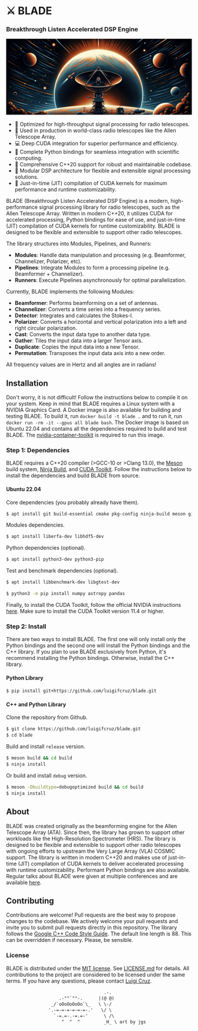 # ⚔️ BLADE
### Breakthrough Listen Accelerated DSP Engine

<p align="center">
<img src="docs/IMG_7960.jpeg" />
</p>

- 🌌 Optimized for high-throughput signal processing for radio telescopes.
- 📡 Used in production in world-class radio telescopes like the Allen Telescope Array.
- 💻 Deep CUDA integration for superior performance and efficiency.
- 🐍 Complete Python bindings for seamless integration with scientific computing.
- 🧰 Comprehensive C++20 support for robust and maintainable codebase.
- 🔄 Modular DSP architecture for flexible and extensible signal processing solutions.
- 🚀 Just-in-time (JIT) compilation of CUDA kernels for maximum performance and runtime customizability.

BLADE (Breakthrough Listen Accelerated DSP Engine) is a modern, high-performance signal processing library for radio telescopes, such as the Allen Telescope Array. Written in modern C++20, it utilizes CUDA for accelerated processing, Python bindings for ease of use, and just-in-time (JIT) compilation of CUDA kernels for runtime customizability. BLADE is designed to be flexible and extensible to support other radio telescopes. 

The library structures into Modules, Pipelines, and Runners:

- **Modules**: Handle data manipulation and processing (e.g. Beamformer, Channelizer, Polarizer, etc).
- **Pipelines**: Integrate Modules to form a processing pipeline (e.g. Beamformer + Channelizer).
- **Runners**: Execute Pipelines asynchronously for optimal parallelization.

Currently, BLADE implements the following Modules:

- **Beamformer**: Performs beamforming on a set of antennas.
- **Channelizer**: Converts a time series into a frequency series.
- **Detector**: Integrates and calculates the Stokes-I.
- **Polarizer**: Converts a horizontal and vertical polarization into a left and right circular polarization.
- **Cast**: Converts the input data type to another data type.
- **Gather**: Tiles the input data into a larger Tensor axis.
- **Duplicate**: Copies the input data into a new Tensor.
- **Permutation**: Transposes the input data axis into a new order.

All frequency values are in Hertz and all angles are in radians!

## Installation
Don't worry, it is not difficult! Follow the instructions below to compile it on your system. Keep in mind that BLADE requires a Linux system with a NVIDIA Graphics Card. A Docker image is also available for building and testing BLADE. To build it, run `docker build -t blade .` and to run it, run `docker run -rm -it --gpus all blade bash`. The Docker image is based on Ubuntu 22.04 and contains all the dependencies required to build and test BLADE. The [nvidia-container-toolkit](https://github.com/NVIDIA/nvidia-container-toolkit) is required to run this image.

### Step 1: Dependencies
BLADE requires a C++20 compiler (>GCC-10 or >Clang 13.0), the [Meson](https://mesonbuild.com) build system, [Ninja Build](https://ninja-build.org), and [CUDA Toolkit](https://developer.nvidia.com/cuda-toolkit). Follow the instructions below to install the dependencies and build BLADE from source.

#### Ubuntu 22.04
Core dependencies (you probably already have them).
```bash
$ apt install git build-essential cmake pkg-config ninja-build meson git
```

Modules dependencies.
```bash
$ apt install liberfa-dev libhdf5-dev
```

Python dependencies (optional).
```bash
$ apt install python3-dev python3-pip
```

Test and benchmark dependencies (optional).
```bash
$ apt install libbenchmark-dev libgtest-dev 
```

```bash
$ python3 -m pip install numpy astropy pandas
```

Finally, to install the CUDA Toolkit, follow the official NVIDIA instructions [here](https://docs.nvidia.com/cuda/cuda-installation-guide-linux/index.html#ubuntu). Make sure to install the CUDA Toolkit version 11.4 or higher.

### Step 2: Install
There are two ways to install BLADE. The first one will only install only the Python bindings and the second one will install the Python bindings and the C++ library. If you plan to use BLADE exclusively from Python, it's recommend installing the Python bindings. Otherwise, install the C++ library.

#### Python Library
```bash
$ pip install git+https://github.com/luigifcruz/blade.git
```

#### C++ and Python Library
Clone the repository from Github.
```bash
$ git clone https://github.com/luigifcruz/blade.git
$ cd blade
```

Build and install `release` version.
```bash
$ meson build && cd build
$ ninja install
```

Or build and install `debug` version.
```bash
$ meson -Dbuildtype=debugoptimized build && cd build
$ ninja install
```

## About
BLADE was created originally as the beamforming engine for the Allen Telescope Array (ATA). Since then, the library has grown to support other workloads like the High-Resolution Spectrometer (HRS). The library is designed to be flexible and extensible to support other radio telescopes with ongoing efforts to upstream the Very Large Array (VLA) COSMIC support. The library is written in modern C++20 and makes use of just-in-time (JIT) compilation of CUDA kernels to deliver accelerated processing with runtime customizability. Performant Python bindings are also available. Regular talks about BLADE were given at multiple conferences and are available [here](https://luigi.ltd/talks/).

## Contributing
Contributions are welcome! Pull requests are the best way to propose changes to the codebase. We actively welcome your pull requests and invite you to submit pull requests directly in this repository. The library follows the [Google C++ Code Style Guide](https://google.github.io/styleguide/cppguide.html). The default line length is 88. This can be overridden if necessary. Please, be sensible.

### License
BLADE is distributed under the [MIT license](./LICENSE.md). See [LICENSE.md](./LICENSE.md) for details. All contributions to the project are considered to be licensed under the same terms. If you have any questions, please contact [Luigi Cruz](https://luigi.ltd/contact).


```
                                     .-.
                    .-""`""-.      |(@ @)
                 _/`oOoOoOoOo`\_   \ \-/
                '.-=-=-=-=-=-=-.'   \/ \
                  `-=.=-.-=.=-'      \ /\
                     ^  ^  ^         _H_ \ art by jgs
```
